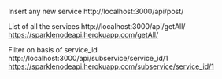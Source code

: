 Insert any new service
http://localhost:3000/api/post/


List of all the services
http://localhost:3000/api/getAll/
https://sparklenodeapi.herokuapp.com/getAll/

Filter on basis of service_id
http://localhost:3000/api/subservice/service_id/1
https://sparklenodeapi.herokuapp.com/subservice/service_id/1
